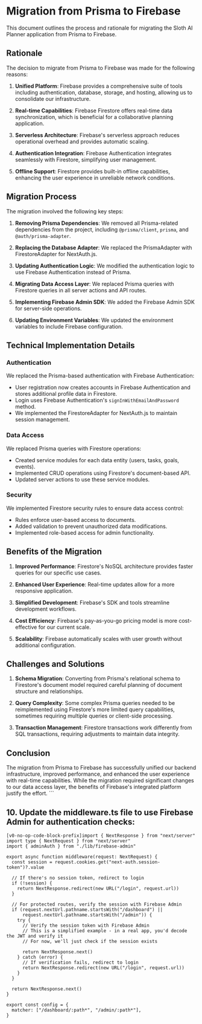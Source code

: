 # Migration from Prisma to Firebase

This document outlines the process and rationale for migrating the Sloth AI Planner application from Prisma to Firebase.

## Rationale

The decision to migrate from Prisma to Firebase was made for the following reasons:

1. **Unified Platform**: Firebase provides a comprehensive suite of tools including authentication, database, storage, and hosting, allowing us to consolidate our infrastructure.

2. **Real-time Capabilities**: Firebase Firestore offers real-time data synchronization, which is beneficial for a collaborative planning application.

3. **Serverless Architecture**: Firebase's serverless approach reduces operational overhead and provides automatic scaling.

4. **Authentication Integration**: Firebase Authentication integrates seamlessly with Firestore, simplifying user management.

5. **Offline Support**: Firestore provides built-in offline capabilities, enhancing the user experience in unreliable network conditions.

## Migration Process

The migration involved the following key steps:

1. **Removing Prisma Dependencies**: We removed all Prisma-related dependencies from the project, including `@prisma/client`, `prisma`, and `@auth/prisma-adapter`.

2. **Replacing the Database Adapter**: We replaced the PrismaAdapter with FirestoreAdapter for NextAuth.js.

3. **Updating Authentication Logic**: We modified the authentication logic to use Firebase Authentication instead of Prisma.

4. **Migrating Data Access Layer**: We replaced Prisma queries with Firestore queries in all server actions and API routes.

5. **Implementing Firebase Admin SDK**: We added the Firebase Admin SDK for server-side operations.

6. **Updating Environment Variables**: We updated the environment variables to include Firebase configuration.

## Technical Implementation Details

### Authentication

We replaced the Prisma-based authentication with Firebase Authentication:

- User registration now creates accounts in Firebase Authentication and stores additional profile data in Firestore.
- Login uses Firebase Authentication's `signInWithEmailAndPassword` method.
- We implemented the FirestoreAdapter for NextAuth.js to maintain session management.

### Data Access

We replaced Prisma queries with Firestore operations:

- Created service modules for each data entity (users, tasks, goals, events).
- Implemented CRUD operations using Firestore's document-based API.
- Updated server actions to use these service modules.

### Security

We implemented Firestore security rules to ensure data access control:

- Rules enforce user-based access to documents.
- Added validation to prevent unauthorized data modifications.
- Implemented role-based access for admin functionality.

## Benefits of the Migration

1. **Improved Performance**: Firestore's NoSQL architecture provides faster queries for our specific use cases.

2. **Enhanced User Experience**: Real-time updates allow for a more responsive application.

3. **Simplified Development**: Firebase's SDK and tools streamline development workflows.

4. **Cost Efficiency**: Firebase's pay-as-you-go pricing model is more cost-effective for our current scale.

5. **Scalability**: Firebase automatically scales with user growth without additional configuration.

## Challenges and Solutions

1. **Schema Migration**: Converting from Prisma's relational schema to Firestore's document model required careful planning of document structure and relationships.

2. **Query Complexity**: Some complex Prisma queries needed to be reimplemented using Firestore's more limited query capabilities, sometimes requiring multiple queries or client-side processing.

3. **Transaction Management**: Firestore transactions work differently from SQL transactions, requiring adjustments to maintain data integrity.

## Conclusion

The migration from Prisma to Firebase has successfully unified our backend infrastructure, improved performance, and enhanced the user experience with real-time capabilities. While the migration required significant changes to our data access layer, the benefits of Firebase's integrated platform justify the effort.
\`\`\`

## 10. Update the middleware.ts file to use Firebase Admin for authentication checks:

```typescriptreact file="middleware.ts"
[v0-no-op-code-block-prefix]import { NextResponse } from "next/server"
import type { NextRequest } from "next/server"
import { adminAuth } from "./lib/firebase-admin"

export async function middleware(request: NextRequest) {
  const session = request.cookies.get("next-auth.session-token")?.value
  
  // If there's no session token, redirect to login
  if (!session) {
    return NextResponse.redirect(new URL("/login", request.url))
  }
  
  // For protected routes, verify the session with Firebase Admin
  if (request.nextUrl.pathname.startsWith("/dashboard") || 
      request.nextUrl.pathname.startsWith("/admin")) {
    try {
      // Verify the session token with Firebase Admin
      // This is a simplified example - in a real app, you'd decode the JWT and verify it
      // For now, we'll just check if the session exists
      
      return NextResponse.next()
    } catch (error) {
      // If verification fails, redirect to login
      return NextResponse.redirect(new URL("/login", request.url))
    }
  }
  
  return NextResponse.next()
}

export const config = {
  matcher: ["/dashboard/:path*", "/admin/:path*"],
}
